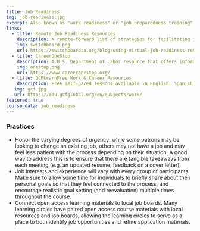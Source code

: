 ```yaml
---
title: Job Readiness
img: job-readiness.jpg
excerpt: Also known as "work readiness" or "job preparedness training", job readiness has varying definitions across institutions. We’re defining it as getting the job: gaining the skills and developing the strategies necessary to effectively search for employment, build a resume, and improve interview skills. More than 25% of learning circle participants globally indicate that they are participating at least in part because they are looking for a new job. Learning circles can approach this from a variety of perspectives, including searching for employment, building a resume, and improving interview skills.  
links:
  - title: Remote Job Readiness Resources
    description: A remote-forward list of strategies for facilitating job search programs during COVID, from Switchboard.
    img: switchboard.png
    url: https://switchboardta.org/blog/using-virtual-job-readiness-resources-tips-and-materials-for-clients-with-online-access/
  - title: CareerOneStop
    description: A U.S. Department of Labor resource that offers information to help prepare for or accompany a learning circle. Many resources are [organized](https://www.careeronestop.org/ResourcesFor/resources-for.aspx) by type of job seeker (young adult, getting back to work, etc.)
    img: onestop.png
    url: https://www.careeronestop.org/
  - title: GCFLearnFree Work & Career Resources 
    description: Free self-paced lessons available in English, Spanish, and Portuguese. GCP covers a wide range of topics including career planning, job searching, and    interviewing, and also supplies [free teacher guides](https://edu.gcfglobal.org/en/gcfteacherguides/career/1/) to support effective use of their content.
   img: gcf.jpg
   url: https://edu.gcfglobal.org/en/subjects/work/
featured: true
course_data: job_readiness
---
```


### Practices
- Honor the varying degrees of urgency: while some patrons may be looking to change an existing job, others may not have a job and may feel less patient with the process depending on their situation. A good way to address this is to ensure that there are tangible takeaways from each meeting (e.g. an updated resume, feedback on a cover letter).
- Job interests and experience will vary with every group of participants. Make sure to allow some time for individuals to briefly share about their personal goals so that they feel connected to the process, and encourage realistic goal setting (and reevaluation) multiple times throughout the course.
- Connect open access learning materials to local job boards. Many learning circles have paired open access course materials with local resources and job boards, allowing the learning circles to serve as a place to both identify job opportunities and refine application materials.
